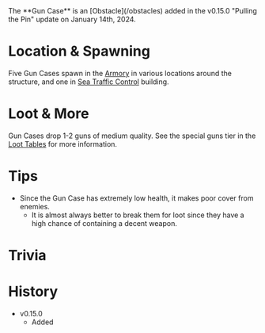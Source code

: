 <Stub />
The **Gun Case** is an [Obstacle](/obstacles) added in the v0.15.0 "Pulling the Pin" update on January 14th, 2024.

# Location & Spawning

Five Gun Cases spawn in the [Armory](/buildings/armory) in various locations around the structure, and one in [Sea Traffic Control](/buildings/sea_traffic_control) building. 

# Loot & More

Gun Cases drop 1-2 guns of medium quality. See the special guns tier in the [Loot Tables](/loot) for more information.

# Tips

- Since the Gun Case has extremely low health, it makes poor cover from enemies.
  - It is almost always better to break them for loot since they have a high chance of containing a decent weapon.

# Trivia

# History

- v0.15.0
  - Added

